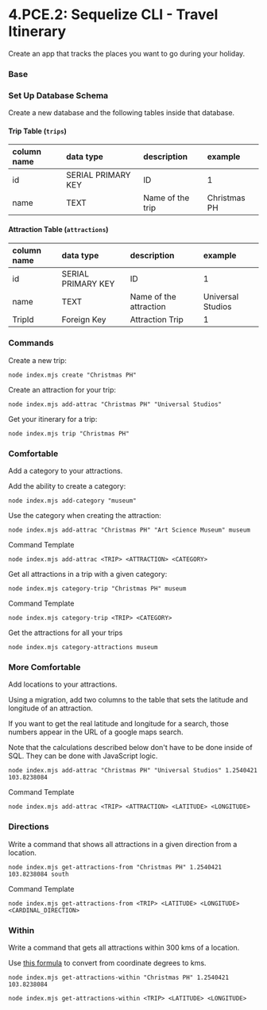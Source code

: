 # 4.PCE.2: Sequelize CLI - Travel Itinerary

Create an app that tracks the places you want to go during your holiday.

### Base

### Set Up Database Schema

Create a new database and the following tables inside that database.

#### Trip Table \(`trips`\)

| column name | data type | description | example |
| :--- | :--- | :--- | :--- |
| id | SERIAL PRIMARY KEY | ID | 1 |
| name | TEXT | Name of the trip | Christmas PH |

#### Attraction Table \(`attractions`\)

| column name | data type | description | example |
| :--- | :--- | :--- | :--- |
| id | SERIAL PRIMARY KEY | ID | 1 |
| name | TEXT | Name of the attraction | Universal Studios |
| TripId | Foreign Key | Attraction Trip | 1 |

### Commands

Create a new trip:

```text
node index.mjs create "Christmas PH"
```

Create an attraction for your trip:

```text
node index.mjs add-attrac "Christmas PH" "Universal Studios"
```

Get your itinerary for a trip:

```text
node index.mjs trip "Christmas PH"
```

### Comfortable

Add a category to your attractions.

Add the ability to create a category:

```text
node index.mjs add-category "museum"
```

Use the category when creating the attraction:

```text
node index.mjs add-attrac "Christmas PH" "Art Science Museum" museum
```

Command Template

```text
node index.mjs add-attrac <TRIP> <ATTRACTION> <CATEGORY>
```

Get all attractions in a trip with a given category:

```text
node index.mjs category-trip "Christmas PH" museum
```

Command Template

```text
node index.mjs category-trip <TRIP> <CATEGORY>
```

Get the attractions for all your trips

```text
node index.mjs category-attractions museum
```

### More Comfortable

Add locations to your attractions.

Using a migration, add two columns to the table that sets the latitude and longitude of an attraction.

If you want to get the real latitude and longitude for a search, those numbers appear in the URL of a google maps search.

Note that the calculations described below don't have to be done inside of SQL. They can be done with JavaScript logic.

```text
node index.mjs add-attrac "Christmas PH" "Universal Studios" 1.2540421 103.8238084
```

Command Template

```text
node index.mjs add-attrac <TRIP> <ATTRACTION> <LATITUDE> <LONGITUDE>
```

### Directions

Write a command that shows all attractions in a given direction from a location.

```text
node index.mjs get-attractions-from "Christmas PH" 1.2540421 103.8238084 south
```

Command Template

```text
node index.mjs get-attractions-from <TRIP> <LATITUDE> <LONGITUDE> <CARDINAL_DIRECTION>
```

### Within

Write a command that gets all attractions within 300 kms of a location.

Use [this formula](https://stackoverflow.com/questions/27928/calculate-distance-between-two-latitude-longitude-points-haversine-formula) to convert from coordinate degrees to kms.

```text
node index.mjs get-attractions-within "Christmas PH" 1.2540421 103.8238084
```

```text
node index.mjs get-attractions-within <TRIP> <LATITUDE> <LONGITUDE>
```


